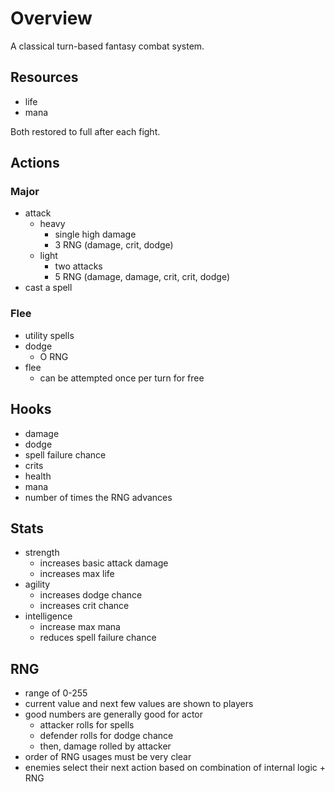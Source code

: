 # Overview

A classical turn-based fantasy combat system.

## Resources

- life
- mana

Both restored to full after each fight.

## Actions

### Major

- attack
  - heavy
    - single high damage
    - 3 RNG (damage, crit, dodge)
  - light
    - two attacks
    - 5 RNG (damage, damage, crit, crit, dodge)
- cast a spell

### Flee

- utility spells
- dodge
  - O RNG
- flee
  - can be attempted once per turn for free

## Hooks

- damage
- dodge
- spell failure chance
- crits
- health
- mana
- number of times the RNG advances

## Stats

- strength
  - increases basic attack damage
  - increases max life
- agility
  - increases dodge chance
  - increases crit chance
- intelligence
  - increase max mana
  - reduces spell failure chance

## RNG

- range of 0-255
- current value and next few values are shown to players
- good numbers are generally good for actor
  - attacker rolls for spells
  - defender rolls for dodge chance
  - then, damage rolled by attacker
- order of RNG usages must be very clear
- enemies select their next action based on combination of internal logic + RNG

